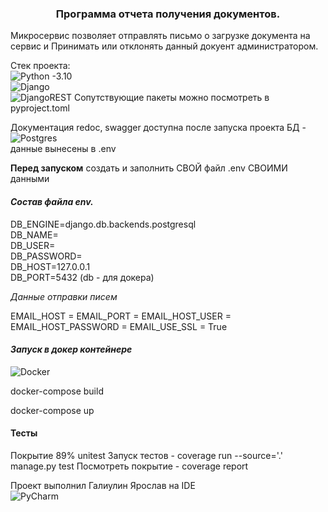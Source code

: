 <h3 align="center">
Программа отчета получения документов.</h3>

Микросервис позволяет отправлять письмо о загрузке документа на сервис и
Принимать или отклонять данный докуент администратором.

Стек проекта: <br>
![Python](https://img.shields.io/badge/python-3670A0?style=for-the-badge&logo=python&logoColor=ffdd54)
 -3.10
<br>
![Django](https://img.shields.io/badge/django-%23092E20.svg?style=for-the-badge&logo=django&logoColor=white)
<br>![DjangoREST](https://img.shields.io/badge/DJANGO-REST-ff1709?style=for-the-badge&logo=django&logoColor=white&color=ff1709&labelColor=gray)
Сопутствующие пакеты можно посмотреть в pyproject.toml

Документация redoc, swagger доступна после запуска проекта
БД - ![Postgres](https://img.shields.io/badge/postgres-%23316192.svg?style=for-the-badge&logo=postgresql&logoColor=white) 
<br>данные вынесены в .env

**Перед запуском** создать и заполнить СВОЙ файл .env СВОИМИ данными

#### ___Состав файла env.___

DB_ENGINE=django.db.backends.postgresql
<br>DB_NAME=
<br>DB_USER=
<br>DB_PASSWORD=
<br>DB_HOST=127.0.0.1
<br>DB_PORT=5432 (db - для докера)

_Данные отправки писем_

EMAIL_HOST = 
EMAIL_PORT = 
EMAIL_HOST_USER = 
EMAIL_HOST_PASSWORD = 
EMAIL_USE_SSL = True

#### _Запуск в докер контейнере_
![Docker](https://img.shields.io/badge/docker-%230db7ed.svg?style=for-the-badge&logo=docker&logoColor=white)

docker-compose build

docker-compose up

#### Тесты
Покрытие 89% unitest
Запуск тестов - coverage run --source='.' manage.py test
Посмотреть покрытие - coverage report

Проект выполнил Галиулин Ярослав на IDE
<br>![PyCharm](https://img.shields.io/badge/pycharm-143?style=for-the-badge&logo=pycharm&logoColor=black&color=black&labelColor=green)
